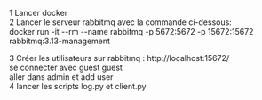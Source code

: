 1 Lancer docker  
2 Lancer le serveur rabbitmq avec la commande ci-dessous:  
docker run -it --rm --name rabbitmq -p 5672:5672 -p 15672:15672 rabbitmq:3.13-management  

3 Créer les utilisateurs sur rabbitmq :
  http://localhost:15672/  
  se connecter avec guest guest  
  aller dans admin et add user  
4 lancer les scripts log.py et client.py  
